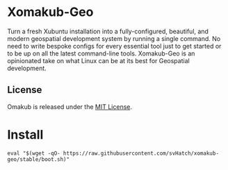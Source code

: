 # Xomakub-Geo

Turn a fresh Xubuntu installation into a fully-configured, beautiful, and modern geospatial development system by running a single command. No need to write bespoke configs for every essential tool just to get started or to be up on all the latest command-line tools. Xomakub-Geo is an opinionated take on what Linux can be at its best for Geospatial development.

## License

Omakub is released under the [MIT License](https://opensource.org/licenses/MIT).

# Install
```
eval "$(wget -qO- https://raw.githubusercontent.com/svHatch/xomakub-geo/stable/boot.sh)"
```
